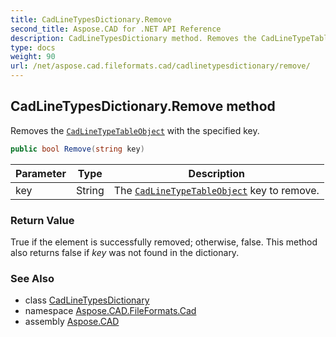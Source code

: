 ```yaml
---
title: CadLineTypesDictionary.Remove
second_title: Aspose.CAD for .NET API Reference
description: CadLineTypesDictionary method. Removes the CadLineTypeTableObject with the specified key
type: docs
weight: 90
url: /net/aspose.cad.fileformats.cad/cadlinetypesdictionary/remove/
---
```

## CadLineTypesDictionary.Remove method

Removes the [`CadLineTypeTableObject`](../../../aspose.cad.fileformats.cad.cadtables/cadlinetypetableobject/) with the specified key.

```csharp
public bool Remove(string key)
```

| Parameter | Type | Description |
| --- | --- | --- |
| key | String | The [`CadLineTypeTableObject`](../../../aspose.cad.fileformats.cad.cadtables/cadlinetypetableobject/) key to remove. |

### Return Value

True if the element is successfully removed; otherwise, false. This method also returns false if *key* was not found in the dictionary.

### See Also

* class [CadLineTypesDictionary](../)
* namespace [Aspose.CAD.FileFormats.Cad](../../cadlinetypesdictionary/)
* assembly [Aspose.CAD](../../../)



